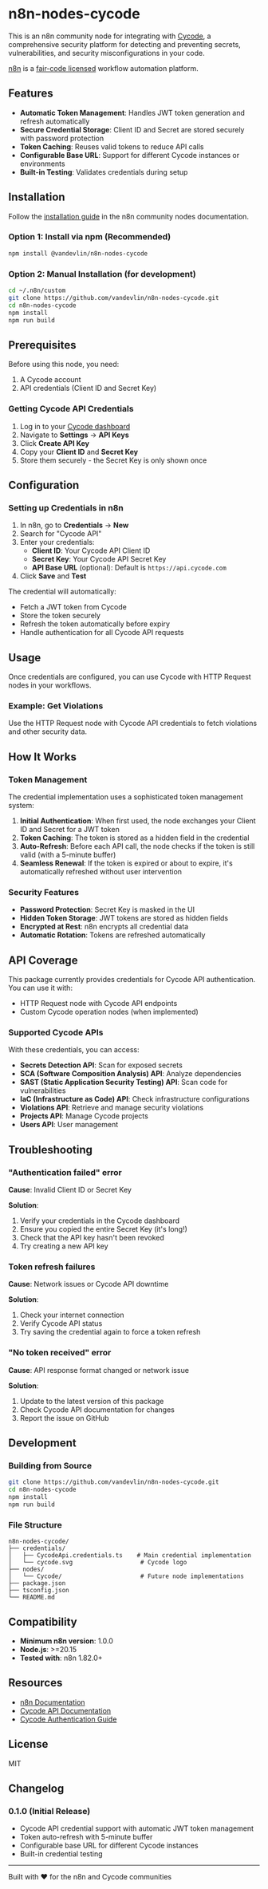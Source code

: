 # n8n-nodes-cycode

This is an n8n community node for integrating with [Cycode](https://cycode.com), a comprehensive security platform for detecting and preventing secrets, vulnerabilities, and security misconfigurations in your code.

[n8n](https://n8n.io/) is a [fair-code licensed](https://docs.n8n.io/reference/license/) workflow automation platform.

## Features

- **Automatic Token Management**: Handles JWT token generation and refresh automatically
- **Secure Credential Storage**: Client ID and Secret are stored securely with password protection
- **Token Caching**: Reuses valid tokens to reduce API calls
- **Configurable Base URL**: Support for different Cycode instances or environments
- **Built-in Testing**: Validates credentials during setup

## Installation

Follow the [installation guide](https://docs.n8n.io/integrations/community-nodes/installation/) in the n8n community nodes documentation.

### Option 1: Install via npm (Recommended)

```bash
npm install @vandevlin/n8n-nodes-cycode
```

### Option 2: Manual Installation (for development)

```bash
cd ~/.n8n/custom
git clone https://github.com/vandevlin/n8n-nodes-cycode.git
cd n8n-nodes-cycode
npm install
npm run build
```

## Prerequisites

Before using this node, you need:

1. A Cycode account
2. API credentials (Client ID and Secret Key)

### Getting Cycode API Credentials

1. Log in to your [Cycode dashboard](https://app.cycode.com)
2. Navigate to **Settings** → **API Keys**
3. Click **Create API Key**
4. Copy your **Client ID** and **Secret Key**
5. Store them securely - the Secret Key is only shown once

## Configuration

### Setting up Credentials in n8n

1. In n8n, go to **Credentials** → **New**
2. Search for "Cycode API"
3. Enter your credentials:
   - **Client ID**: Your Cycode API Client ID
   - **Secret Key**: Your Cycode API Secret Key
   - **API Base URL** (optional): Default is `https://api.cycode.com`
4. Click **Save** and **Test**

The credential will automatically:
- Fetch a JWT token from Cycode
- Store the token securely
- Refresh the token automatically before expiry
- Handle authentication for all Cycode API requests

## Usage

Once credentials are configured, you can use Cycode with HTTP Request nodes in your workflows.

### Example: Get Violations

Use the HTTP Request node with Cycode API credentials to fetch violations and other security data.

## How It Works

### Token Management

The credential implementation uses a sophisticated token management system:

1. **Initial Authentication**: When first used, the node exchanges your Client ID and Secret for a JWT token
2. **Token Caching**: The token is stored as a hidden field in the credential
3. **Auto-Refresh**: Before each API call, the node checks if the token is still valid (with a 5-minute buffer)
4. **Seamless Renewal**: If the token is expired or about to expire, it's automatically refreshed without user intervention

### Security Features

- **Password Protection**: Secret Key is masked in the UI
- **Hidden Token Storage**: JWT tokens are stored as hidden fields
- **Encrypted at Rest**: n8n encrypts all credential data
- **Automatic Rotation**: Tokens are refreshed automatically

## API Coverage

This package currently provides credentials for Cycode API authentication. You can use it with:

- HTTP Request node with Cycode API endpoints
- Custom Cycode operation nodes (when implemented)

### Supported Cycode APIs

With these credentials, you can access:

- **Secrets Detection API**: Scan for exposed secrets
- **SCA (Software Composition Analysis) API**: Analyze dependencies
- **SAST (Static Application Security Testing) API**: Scan code for vulnerabilities
- **IaC (Infrastructure as Code) API**: Check infrastructure configurations
- **Violations API**: Retrieve and manage security violations
- **Projects API**: Manage Cycode projects
- **Users API**: User management

## Troubleshooting

### "Authentication failed" error

**Cause**: Invalid Client ID or Secret Key

**Solution**:
1. Verify your credentials in the Cycode dashboard
2. Ensure you copied the entire Secret Key (it's long!)
3. Check that the API key hasn't been revoked
4. Try creating a new API key

### Token refresh failures

**Cause**: Network issues or Cycode API downtime

**Solution**:
1. Check your internet connection
2. Verify Cycode API status
3. Try saving the credential again to force a token refresh

### "No token received" error

**Cause**: API response format changed or network issue

**Solution**:
1. Update to the latest version of this package
2. Check Cycode API documentation for changes
3. Report the issue on GitHub

## Development

### Building from Source

```bash
git clone https://github.com/vandevlin/n8n-nodes-cycode.git
cd n8n-nodes-cycode
npm install
npm run build
```

### File Structure

```
n8n-nodes-cycode/
├── credentials/
│   ├── CycodeApi.credentials.ts    # Main credential implementation
│   └── cycode.svg                   # Cycode logo
├── nodes/
│   └── Cycode/                      # Future node implementations
├── package.json
├── tsconfig.json
└── README.md
```

## Compatibility

- **Minimum n8n version**: 1.0.0
- **Node.js**: >=20.15
- **Tested with**: n8n 1.82.0+

## Resources

- [n8n Documentation](https://docs.n8n.io/)
- [Cycode API Documentation](https://docs.cycode.com/)
- [Cycode Authentication Guide](https://docs.cycode.com/reference/authentication)

## License

MIT

## Changelog

### 0.1.0 (Initial Release)

- Cycode API credential support with automatic JWT token management
- Token auto-refresh with 5-minute buffer
- Configurable base URL for different Cycode instances
- Built-in credential testing

---

Built with ❤️ for the n8n and Cycode communities
